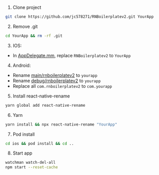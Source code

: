 1. Clone project
```bash
git clone https://github.com/jc578271/RNBoilerplatev2.git YourApp
````
2. Remove .git
```bash
cd YourApp && rm -rf .git
````
3. IOS:
- In [AppDelegate.mm](ios/RNBoilerplatev2/AppDelegate.mm), replace ```RNBoilerplatev2``` to ```YourApp```

4. Android: 
- Rename [main/rnboilerplatev2](android/app/src/main/java/com/rnboilerplatev2) to ```yourapp```
- Rename [debug/rnboilerplatev2](android/app/src/debug/java/com/rnboilerplatev2) to ```yourapp```
- Replace all ```com.rnboilerplatev2``` to ```com.yourapp```
5. Install react-native-rename
```bash
yarn global add react-native-rename
```
6. Yarn
```bash
yarn install && npx react-native-rename "YourApp"
```
7. Pod install
```bash
cd ios && pod install && cd ..
```
8. Start app
```bash
watchman watch-del-all
npm start --reset-cache
```